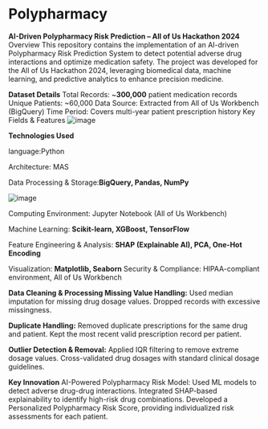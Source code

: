 # Polypharmacy
**AI-Driven Polypharmacy Risk Prediction – All of Us Hackathon 2024**
Overview
This repository contains the implementation of an AI-driven Polypharmacy Risk Prediction System to detect potential adverse drug interactions and optimize medication safety. The project was developed for the All of Us Hackathon 2024, leveraging biomedical data, machine learning, and predictive analytics to enhance precision medicine.

**Dataset Details**
Total Records: ~**300,000** patient medication records
Unique Patients: ~60,000
Data Source: Extracted from All of Us Workbench (BigQuery)
Time Period: Covers multi-year patient prescription history
Key Fields & Features
![image](https://github.com/user-attachments/assets/4341c0c7-385a-4d9c-aecd-3b340cbc706d)

**Technologies Used**

language:Python

Architecture: MAS

Data Processing & Storage:**BigQuery, Pandas, NumPy**

![image](https://github.com/user-attachments/assets/e3e531f6-df9e-479c-aac8-2dac8673b1f7)



Computing Environment: Jupyter Notebook (All of Us Workbench)


Machine Learning: **Scikit-learn, XGBoost, TensorFlow**

Feature Engineering & Analysis: **SHAP (Explainable AI), PCA, One-Hot Encoding**

Visualization: **Matplotlib, Seaborn**
Security & Compliance: HIPAA-compliant environment, All of Us Workbench


**Data Cleaning & Processing
Missing Value Handling:**
Used median imputation for missing drug dosage values.
Dropped records with excessive missingness.

**Duplicate Handling:**
Removed duplicate prescriptions for the same drug and patient.
Kept the most recent valid prescription record per patient.

**Outlier Detection & Removal:**
Applied IQR filtering to remove extreme dosage values.
Cross-validated drug dosages with standard clinical dosage guidelines.

**Key Innovation**
AI-Powered Polypharmacy Risk Model:
Used ML models to detect adverse drug-drug interactions.
Integrated SHAP-based explainability to identify high-risk drug combinations.
Developed a Personalized Polypharmacy Risk Score, providing individualized risk assessments for each patient.

